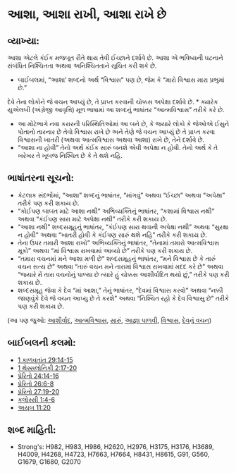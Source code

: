 # આશા, આશા રાખી, આશા રાખે છે 

## વ્યાખ્યા: 

આશા એટલે કંઈક મજબૂત રીતે થાય તેવી ઈચ્છાને દર્શાવે છે.
આશા એ ભવિષ્યની ઘટનાને સંબંધિત નિશ્ચિતતા અથવા અનિશ્ચિતતાને સૂચિત કરી શકે છે.

* બાઈબલમાં, “આશા’ શબ્દનો અર્થ “વિશ્વાસ” પણ છે, જેમ કે “મારો વિશ્વાસ મારા પ્રભુમાં છે.”

દેવે તેના લોકોને જે વચન આપ્યું છે, તે પ્રાપ્ત કરવાની ચોક્કસ અપેક્ષા દર્શાવે છે. * ક્યારેક યુએલબી (અંગ્રેજી આવૃત્તિ) મૂળ ભાષામાં આ શબ્દનું ભાષાંતર “આત્મવિશ્વાસ” તરીકે કરે છે.

* આ મોટેભાગે નવા કરારની પરિસ્થિતિઓમાં આ બને છે, કે જયારે લોકો કે જેઓએ ઈસુને પોતાનો તારનાર છે તેવો વિશ્વાસ રાખે છે અને તેણે જે વચન આપ્યું છે તે પ્રાપ્ત કરવા વિશ્વાસની ખાતરી (અથવા આત્મવિશ્વાસ અથવા આશા) રાખે છે, તેને દર્શાવે છે.
* “આશા ના હોવી” તેનો અર્થ કંઈક સારું બનશે એવી અપેક્ષા ન હોવી. તેનો અર્થ કે તે ખરેખર તે ખૂબજ નિશ્ચિત છે કે તે થશે નહિ.

## ભાષાંતરના સૂચનો: 

* કેટલાક સંદર્ભોમાં, “આશા” શબ્દનું ભાષાંતર, “માંગવું” અથવા “ઈચ્છા” અથવા “અપેક્ષા” તરીકે પણ કરી શકાય છે.
* “કોઈપણ બાબત માટે આશા નથી” અભિવ્યક્તિનું ભાષાંતર, “કશામાં વિશ્વાસ નથી” અથવા “કંઈપણ સારા માટે અપેક્ષા નથી” તરીકે કરી શકાય છે.
* “આશા નથી” શબ્દસમૂહનું ભાષાંતર, “કંઈપણ સારા થવાની અપેક્ષા નથી” અથવા “સુરક્ષા ન હોવી” અથવા “ખાતરી હોવી કે કંઈપણ સારું થશે નહિ” તરીકે કરી શકાય છે.
* તેના ઉપર તમારી આશા રાખો” અભિવ્યક્તિનું ભાષાંતર, “તેનામાં તમારો આત્મવિશ્વાસ મૂકો” અથવા “માં વિશ્વાસ રાખવામાં આવ્યો છે” તરીકે પણ કરી શકાય છે.
* “તમારા વચનમાં મને આશા મળી છે” શબ્દસમૂહનું ભાષાંતર, “મને  વિશ્વાસ છે કે તારું વચન સત્ય છે” અથવા “તારું વચન મને તારામાં વિશ્વાસ રાખવામાં મદદ કરે છે” અથવા “જયારે મેં તારા વચનોનું પાળ્યા છે ત્યારે હું ચોક્કસ આશીર્વાદિત થયો છું,” તરીકે પણ કરી શકાય છે.
* શબ્દસમૂહ જેવા કે દેવ “માં આશા,” તેનું ભાષાંતર, “દેવમાં વિશ્વાસ કરવો” અથવા “નક્કી જાણવુંકે દેવે જે વચન આપ્યુ છે તે કરશે” અથવા “નિશ્ચિત રહો કે દેવ વિશ્વાસુ છે” તરીકે પણ કરી શકાય છે.

(આ પણ જુઓ: [આશીર્વાદ](../kt/bless.md), [આત્મવિશ્વાસ](../other/confidence.md), [સારું](../kt/good.md), [આજ્ઞા પાળવી](../other/obey.md), [વિશ્વાસ](../kt/trust.md), [દેવનું વચન](../kt/wordofgod.md))

## બાઈબલની કલમો: 

* [1 કાળવૃતાંત 29:14-15](rc://gu/tn/help/1ch/29/14)
* [1 થેસ્સલોનિકી 2:17-20](rc://gu/tn/help/1th/02/17)
* [પ્રેરિતો 24:14-16](rc://gu/tn/help/act/24/14)
* [પ્રેરિતો 26:6-8](rc://gu/tn/help/act/26/06)
* [પ્રેરિતો 27:19-20](rc://gu/tn/help/act/27/19)
* [કલોસ્સી 1:4-6](rc://gu/tn/help/col/01/04)
* [અયૂબ 11:20](rc://gu/tn/help/job/11/20)

## શબ્દ માહિતી: 

* Strong's: H982, H983, H986, H2620, H2976, H3175, H3176, H3689, H4009, H4268, H4723, H7663, H7664, H8431, H8615, G91, G560, G1679, G1680, G2070
